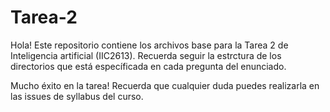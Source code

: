 # Tarea-2
Hola! Este repositorio contiene los archivos base para la Tarea 2 de Inteligencia artificial (IIC2613).
Recuerda seguir la estrctura de los directorios que está específicada en cada pregunta del enunciado.

Mucho éxito en la tarea! Recuerda que cualquier duda puedes realizarla en las issues de syllabus del curso.
